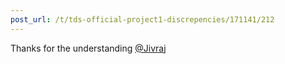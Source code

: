 ```yaml
---
post_url: /t/tds-official-project1-discrepencies/171141/212
---
```

Thanks for the understanding [@Jivraj](/u/jivraj)